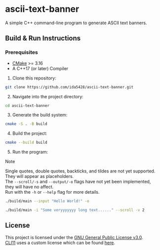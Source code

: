# ascii-text-banner
A simple C++ command-line program to generate ASCII text banners.

## Build & Run Instructions
### Prerequisites
- [CMake](https://cmake.org/) >= 3.16
- A C++17 (or later) Compiler

1. Clone this repository:
```bash
git clone https://github.com/ida5428/ascii-text-banner.git
```

2. Navigate into the project directory: 
```bash
cd ascii-text-banner
```

3. Generate the build system:
```bash
cmake -S . -B build
```

4. Build the project:
```bash
cmake --build build
```

5. Run the program:
> [!NOTE]
> Single quotes, double quotes, backticks, and tildes are not yet supported. They will appear as placeholders.<br>
> The ``--scroll/-s`` and ``--output/-o`` flags have not yet been implemented, they will have no affect.<br>
> Run with the `-h` or `--help` flag for more details.

```bash
./build/main --input "Hello World!" -o
```
```bash
./build/main -i "Some veryyyyyyy long text......" --scroll -v 2
```


## License
This project is licensed under the [GNU General Public License v3.0](https://www.gnu.org/licenses/gpl-3.0.en.html).  
[CLI11](https://github.com/CLIUtils/CLI11) uses a custom license which can be found [here](https://github.com/ida5428/ascii-text-banner/blob/main/libs/CLI11/LICENSE).
